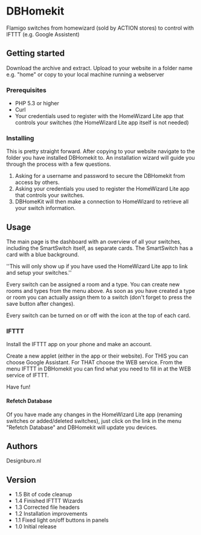# DBHomekit
Flamigo switches from homewizard (sold by ACTION stores) to control with IFTTT (e.g. Google Assistent)

## Getting started
Download the archive and extract. Upload to your website in a folder name e.g. "home" or copy to your local machine running a webserver

### Prerequisites
- PHP 5.3 or higher
- Curl
- Your credentials used to register with the HomeWizard Lite app that controls your switches (the HomeWizard Lite app itself is not needed)

### Installing
This is pretty straight forward. After copying to your website navigate to the folder you have installed DBHomekit to.
An installation wizard will guide you through the process with a few questions.
1. Asking for a username and password to secure the DBHomekit from access by others.
2. Asking your credentials you used to register the HomeWizard Lite app that controls your switches.
3. DBHomeKit will then make a connection to HomeWizard to retrieve all your switch information.

## Usage
The main page is the dashboard with an overview of all your switches, including the SmartSwitch itself, as separate cards.
The SmartSwitch has a card with a blue background.

''This will only show up if you have used the HomeWizard Lite app to link and setup your switches.''

Every switch can be assigned a room and a type. You can create new rooms and types from the menu above.
As soon as you have created a type or room you can actually assign them to a switch (don't forget to press the save button after changes).

Every switch can be turned on or off with the icon at the top of each card.

### IFTTT
Install the IFTTT app on your phone and make an account.

Create a new applet (either in the app or their website).
For THIS you can choose Google Assistant. For THAT choose the WEB service. 
From the menu IFTTT in DBHomekit you can find what you need to fill in at the WEB service of IFTTT.

Have fun!

#### Refetch Database
Of you have made any changes in the HomeWizard Lite app (renaming switches or added/deleted switches), just click on the link in the menu "Refetch Database" and DBHomekit will update you devices.

## Authors
Designburo.nl

## Version
* 1.5 Bit of code cleanup
* 1.4 Finished IFTTT Wizards
* 1.3 Corrected file headers
* 1.2 Installation improvements
* 1.1 Fixed light on/off buttons in panels
* 1.0 Initial release
